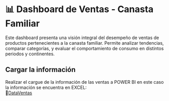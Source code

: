 # :bar_chart: Dashboard de Ventas - Canasta Familiar
Este dashboard presenta una visión integral del desempeño de ventas de productos pertenecientes a la canasta familiar. Permite analizar tendencias, comparar categorías, y evaluar el comportamiento de consumo en distintos periodos y continentes.

## Cargar la información
Realizar el cargue de la información de las ventas a POWER BI en este caso la información se encuentra en EXCEL:  
:link:[DataVentas](https://github.com/WilliamLopez663/Dashboard-de-Ventas-Canasta-Familiar/assets/docs/DataVentasPBI)
